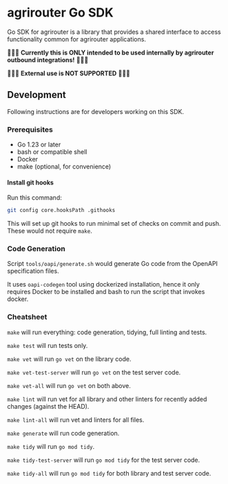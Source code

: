 # agrirouter Go SDK

Go SDK for agrirouter is a library that provides a shared interface to access functionality common for agrirouter applications.

🚧🚧🚧 **Currently this is ONLY intended to be used internally by agrirouter outbound integrations!** 🚧🚧🚧

🚧🚧🚧 **External use is NOT SUPPORTED** 🚧🚧🚧

## Development

Following instructions are for developers working on this SDK.

### Prerequisites

- Go 1.23 or later
- bash or compatible shell
- Docker
- make (optional, for convenience)

#### Install git hooks

Run this command:

```bash
git config core.hooksPath .githooks
```

This will set up git hooks to run minimal set of checks on commit and push. These would not require `make`.

### Code Generation

Script `tools/oapi/generate.sh` would generate Go code from the OpenAPI specification files.

It uses `oapi-codegen` tool using dockerized installation, hence it only requires Docker to be installed and bash to run the script that invokes docker.

### Cheatsheet

`make` will run everything: code generation, tidying, full linting and tests.

`make test` will run tests only.

`make vet` will run `go vet` on the library code.

`make vet-test-server` will run `go vet` on the test server code.

`make vet-all` will run `go vet` on both above.

`make lint` will run vet for all library and other linters for recently added changes (against the HEAD).

`make lint-all` will run vet and linters for all files.

`make generate` will run code generation.

`make tidy` will run `go mod tidy`.

`make tidy-test-server` will run `go mod tidy` for the test server code.

`make tidy-all` will run `go mod tidy` for both library and test server code.

